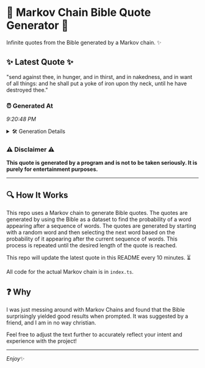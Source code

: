 # 📖 Markov Chain Bible Quote Generator 📖

Infinite quotes from the Bible generated by a Markov chain. ✨

## ✨ Latest Quote ✨
"send against thee, in hunger, and in thirst, and in nakedness, and in want of all things: and he shall put a yoke of iron upon thy neck, until he have destroyed thee."

### ⏰ Generated At
*9:20:48 PM*

<details>
    <summary>🛠️ Generation Details</summary>
    <p>
        <strong>🌱 Seed:</strong> send<br>
        <strong>🔄 Iterations:</strong> 32<br>
        <strong>📜 Context History:</strong><br>[ send ]: against<br>[ send, against ]: thee,<br>[ send, against, thee, ]: in<br>[ send, against, thee,, in ]: hunger,<br>[ send, against, thee,, in, hunger, ]: and<br>[ send, against, thee,, in, hunger,, and ]: in<br>[ against, thee,, in, hunger,, and, in ]: thirst,<br>[ thee,, in, hunger,, and, in, thirst, ]: and<br>[ in, hunger,, and, in, thirst,, and ]: in<br>[ hunger,, and, in, thirst,, and, in ]: nakedness,<br>[ and, in, thirst,, and, in, nakedness, ]: and<br>[ in, thirst,, and, in, nakedness,, and ]: in<br>[ thirst,, and, in, nakedness,, and, in ]: want<br>[ and, in, nakedness,, and, in, want ]: of<br>[ in, nakedness,, and, in, want, of ]: all<br>[ nakedness,, and, in, want, of, all ]: things:<br>[ and, in, want, of, all, things: ]: and<br>[ in, want, of, all, things:, and ]: he<br>[ want, of, all, things:, and, he ]: shall<br>[ of, all, things:, and, he, shall ]: put<br>[ all, things:, and, he, shall, put ]: a<br>[ things:, and, he, shall, put, a ]: yoke<br>[ and, he, shall, put, a, yoke ]: of<br>[ he, shall, put, a, yoke, of ]: iron<br>[ shall, put, a, yoke, of, iron ]: upon<br>[ put, a, yoke, of, iron, upon ]: thy<br>[ a, yoke, of, iron, upon, thy ]: neck,<br>[ yoke, of, iron, upon, thy, neck, ]: until<br>[ of, iron, upon, thy, neck,, until ]: he<br>[ iron, upon, thy, neck,, until, he ]: have<br>[ upon, thy, neck,, until, he, have ]: destroyed<br>[ thy, neck,, until, he, have, destroyed ]: thee.<br>
    </p>
</details>

### ⚠️ Disclaimer ⚠️
**This quote is generated by a program and is not to be taken seriously. It is purely for entertainment purposes.**

---

## 🔍 How It Works

This repo uses a Markov chain to generate Bible quotes. The quotes are generated by using the Bible as a dataset to find the probability of a word appearing after a sequence of words. The quotes are generated by starting with a random word and then selecting the next word based on the probability of it appearing after the current sequence of words. This process is repeated until the desired length of the quote is reached.

This repo will update the latest quote in this README every 10 minutes. ⏳

All code for the actual Markov chain is in `index.ts`.

## ❓ Why

I was just messing around with Markov Chains and found that the Bible surprisingly yielded good results when prompted. 
It was suggested by a friend, and I am in no way christian.

Feel free to adjust the text further to accurately reflect your intent and experience with the project!

---

*Enjoy*✨

